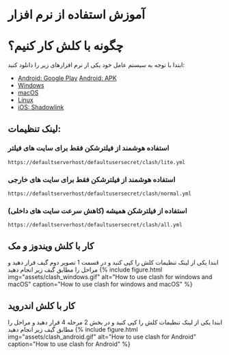 
# آموزش استفاده از نرم افزار

# چگونه با کلش کار کنیم؟
ابتدا با توجه به سیستم عامل خود یکی از نرم افزارهای زیر را دانلود کنید:
- [Android: Google Play](https://play.google.com/store/apps/details?id=com.github.kr328.clash) [Android: APK](/defaultusersecret/gh/Kr328/ClashForAndroid/releases/download/v2.5.11/cfa-2.5.11-premium-universal-release.apk) 
- [Windows](/defaultusersecret/Fndroid/clash_for_windows_pkg/releases/download/0.20.4/Clash.for.Windows.Setup.0.20.4.exe)
- [macOS](/defaultusersecret/Fndroid/clash_for_windows_pkg/releases/download/0.20.4/Clash.for.Windows-0.20.4.dmg) 
- [Linux](/defaultusersecret/Fndroid/clash_for_windows_pkg/releases/download/0.20.5/Clash.for.Windows-0.20.5-x64-linux.tar.gz)
- [iOS: Shadowlink](https://apps.apple.com/us/app/shadowlink-shadowsocks-vpn/id1439686518)




## لینک تنظیمات:
### استفاده هوشمند از فیلترشکن فقط برای سایت های فیلتر

```
https://defaultserverhost/defaultusersecret/clash/lite.yml
```
### استفاده هوشمند از فیلترشکن فقط برای سایت های خارجی

```
https://defaultserverhost/defaultusersecret/clash/normal.yml
```
### استفاده از فیلترشکن همیشه (کاهش سرعت سایت های داخلی)

```
https://defaultserverhost/defaultusersecret/clash/all.yml
```

## کار با کلش ویندوز و مک
  

ابندا یکی از لینک تنظیمات کلش را کپی کنید و در قسمت 1 تصویر دوم گیف قرار دهید و مراحل را مطابق گیف زیر انجام دهید
{% include figure.html img="assets/clash_windows.gif" alt="How to use clash for windows and macOS" caption="How to use clash for windows and macOS" %}


## کار با کلش اندروید
ابندا یکی از لینک تنظیمات کلش را کپی کنید و در بخش 2 مرحله 4 قرار دهید و مراحل را مطابق گیف زیر انجام دهید
{% include figure.html img="assets/clash_android.gif" alt="How to use clash for Android" caption="How to use clash for Android" %}


<script>
  secret=document.location.pathname.split('/')[1];
  host=document.location.host;
  codes=document.getElementsByTagName('code');
  for (i=0; i<codes.length;i++){
    codes[i].innerHTML=codes[i].innerHTML.replaceAll('defaultusersecret',secret);
    codes[i].innerHTML=codes[i].innerHTML.replaceAll('defaultserverhost',host);
  }

  as=document.getElementsByTagName('a');
  for (i=0; i<as.length;i++){
    as[i].href=as[i].href.replaceAll('defaultusersecret',secret);
    as[i].href=as[i].href.replaceAll('defaultserverhost',host);
  }

</script>
